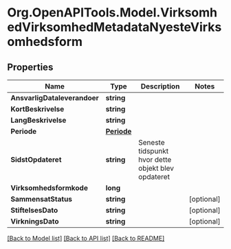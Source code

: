 # Org.OpenAPITools.Model.VirksomhedVirksomhedMetadataNyesteVirksomhedsform

## Properties

Name | Type | Description | Notes
------------ | ------------- | ------------- | -------------
**AnsvarligDataleverandoer** | **string** |  | 
**KortBeskrivelse** | **string** |  | 
**LangBeskrivelse** | **string** |  | 
**Periode** | [**Periode**](Periode.md) |  | 
**SidstOpdateret** | **string** | Seneste tidspunkt hvor dette objekt blev opdateret  | 
**Virksomhedsformkode** | **long** |  | 
**SammensatStatus** | **string** |  | [optional] 
**StiftelsesDato** | **string** |  | [optional] 
**VirkningsDato** | **string** |  | [optional] 

[[Back to Model list]](../README.md#documentation-for-models) [[Back to API list]](../README.md#documentation-for-api-endpoints) [[Back to README]](../README.md)

